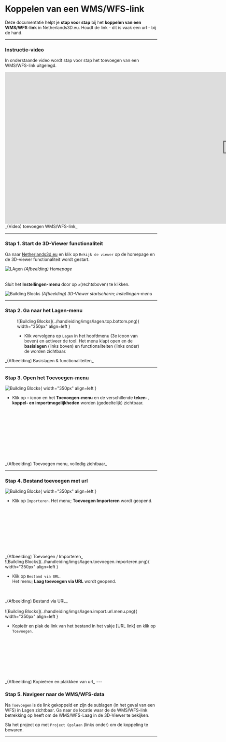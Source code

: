 # Koppelen van een WMS/WFS-link 

Deze documentatie helpt je **stap voor stap** bij het **koppelen van een WMS/WFS-link** in Netherlands3D.eu.
Houdt de link - dit is vaak een url - bij de hand.

---

### **Instructie-video**

In onderstaande video wordt stap voor stap het toevoegen van een WMS/WFS-link uitgelegd.

<iframe width="1517" height="500" src="https://www.youtube.com/embed/FeUruvS2p1Q?si=ZLhhFdRZCGcpzEoO&amp;controls=0" title="YouTube video player" frameborder="0"  referrerpolicy="strict-origin-when-cross-origin" allowfullscreen></iframe>
_(Video) toevoegen WMS/WFS-link_

---

### **Stap 1. Start de 3D-Viewer functionaliteit**

Ga naar [Netherlands3d.eu](https://netherlands3d.eu/) en klik op `Bekijk de viewer` op de homepage en de 3D-viewer functionaliteit wordt gestart.

![LAgen](../handleiding/imgs/headliner.png)
_(Afbeelding) Homepage_  
<br>  
Sluit het **Instellingen-menu** door op `x`(rechtsboven) te klikken.

![Building Blocks](../handleiding/imgs/3d-viewer.png)
_(Afbeelding) 3D-Viewer startscherm; instellingen-menu_

---

### **Stap 2. Ga naar het Lagen-menu**

<figure markdown="span">
![Building Blocks](../handleiding/imgs/lagen.top.bottom.png){ width="350px" align=left }  

<ul>
	<li>
		<p style="text-align: left;">
		Klik vervolgens op <code>Lagen</code> in het hoofdmenu (3e icoon van boven) en activeer de tool.  
		Het menu klapt open en de <b>basislagen</b> (links boven) en functionaliteiten (links onder) de worden zichtbaar.
		</p>
	</li>  
</ul>

</figure>  
_(Afbeelding) Basislagen & functionaliteiten_  
<br>

---

### **Stap 3. Open het Toevoegen-menu**

![Building Blocks](../handleiding/imgs/lagen.main.bottom.full.png){ width="350px" align=left }  

* Klik op `+` icoon en het **Toevoegen-menu** en de verschillende **teken-, koppel- en importmogelijkheden** worden (gedeeltelijk) zichtbaar.
<br>
<br>
<br>
<br>
<br>
<br>
<br>
<br>
<br>
<br>  
_(Afbeelding) Toevoegen menu, volledig zichtbaar_  
<br>

---

### **Stap 4. Bestand toevoegen met url**

![Building Blocks](../handleiding/imgs/lagen.toevoegen.menu.importeren.png){ width="350px" align=left }  

* Klik op `Importeren`. Het menu; **Toevoegen Importeren** wordt geopend.  
<br>
<br>
<br>
<br>
<br>
<br>
<br>
<br>
<br>
_(Afbeelding) Toevoegen / Importeren_  

<br>  
![Building Blocks](../handleiding/imgs/lagen.toevoegen.importeren.png){ width="350px" align=left }  

* Klik op `Bestand via URL`.  
Het menu; **Laag toevoegen via URL** wordt geopend.  
<br>
<br>
_(Afbeelding) Bestand via URL_  

<br>
<br>
![Building Blocks](../handleiding/imgs/lagen.import.url.menu.png){ width="350px" align=left }  


* Kopieër en plak de link van het bestand in het vakje [URL link] en klik op `Toevoegen`.
<br>
<br>
<br>
<br>
<br>
<br>
<br>
<br>
_(Afbeelding) Kopieëren en plakkken van url_  
---

###  **Stap 5. Navigeer naar de WMS/WFS-data**

Na `Toevoegen` is de link gekoppeld en zijn de sublagen (in het geval van een WFS) in Lagen zichtbaar.
Ga naar de locatie waar de de WMS/WFS-link betrekking op heeft om de WMS/WFS-Laag in de 3D-Viewer te bekijken.

Sla het project op met `Project Opslaan` (links onder) om de koppeling te bewaren.

---